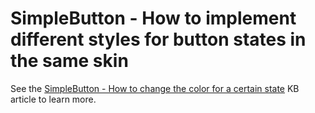 # SimpleButton - How to implement different styles for button states in the same skin


See the <a href="https://www.devexpress.com/Support/Center/p/T154055">SimpleButton - How to change the color for a certain state</a> KB article to learn more.

<br/>


